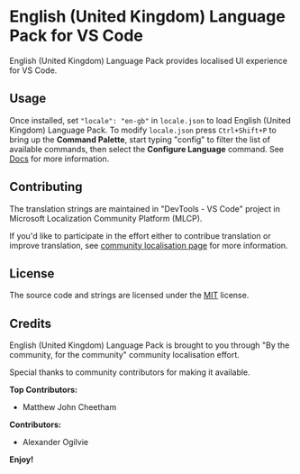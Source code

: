 # English (United Kingdom) Language Pack for VS Code

English (United Kingdom) Language Pack provides localised UI experience for VS
Code.

## Usage

Once installed, set `"locale": "en-gb"` in `locale.json` to load English (United
Kingdom) Language Pack. To modify `locale.json` press `Ctrl+Shift+P` to bring up
the **Command Palette**, start typing "config" to filter the list of available
commands, then select the **Configure Language** command. See
[Docs](https://go.microsoft.com/fwlink/?LinkId=761051) for more information.

## Contributing

The translation strings are maintained in "DevTools - VS Code" project in
Microsoft Localization Community Platform (MLCP).

If you'd like to participate in the effort either to contribue translation or
improve translation, see [community localisation page](https://aka.ms/vscodeloc)
for more information.

## License

The source code and strings are licensed under the
[MIT](https://github.com/Microsoft/vscode-loc/blob/master/LICENSE.md) license.

## Credits

English (United Kingdom) Language Pack is brought to you through "By the
community, for the community" community localisation effort.

Special thanks to community contributors for making it available.

**Top Contributors:**

-   Matthew John Cheetham

**Contributors:**

-   Alexander Ogilvie

**Enjoy!**
